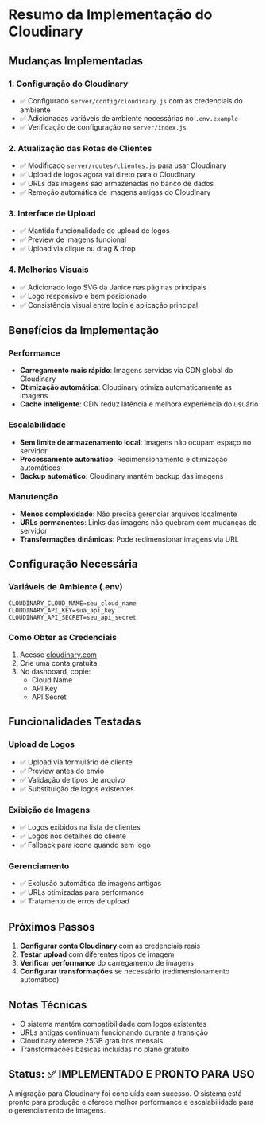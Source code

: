 # Resumo da Implementação do Cloudinary

## Mudanças Implementadas

### 1. Configuração do Cloudinary
- ✅ Configurado `server/config/cloudinary.js` com as credenciais do ambiente
- ✅ Adicionadas variáveis de ambiente necessárias no `.env.example`
- ✅ Verificação de configuração no `server/index.js`

### 2. Atualização das Rotas de Clientes
- ✅ Modificado `server/routes/clientes.js` para usar Cloudinary
- ✅ Upload de logos agora vai direto para o Cloudinary
- ✅ URLs das imagens são armazenadas no banco de dados
- ✅ Remoção automática de imagens antigas do Cloudinary

### 3. Interface de Upload
- ✅ Mantida funcionalidade de upload de logos
- ✅ Preview de imagens funcional
- ✅ Upload via clique ou drag & drop

### 4. Melhorias Visuais
- ✅ Adicionado logo SVG da Janice nas páginas principais
- ✅ Logo responsivo e bem posicionado
- ✅ Consistência visual entre login e aplicação principal

## Benefícios da Implementação

### Performance
- **Carregamento mais rápido**: Imagens servidas via CDN global do Cloudinary
- **Otimização automática**: Cloudinary otimiza automaticamente as imagens
- **Cache inteligente**: CDN reduz latência e melhora experiência do usuário

### Escalabilidade
- **Sem limite de armazenamento local**: Imagens não ocupam espaço no servidor
- **Processamento automático**: Redimensionamento e otimização automáticos
- **Backup automático**: Cloudinary mantém backup das imagens

### Manutenção
- **Menos complexidade**: Não precisa gerenciar arquivos localmente
- **URLs permanentes**: Links das imagens não quebram com mudanças de servidor
- **Transformações dinâmicas**: Pode redimensionar imagens via URL

## Configuração Necessária

### Variáveis de Ambiente (.env)
```
CLOUDINARY_CLOUD_NAME=seu_cloud_name
CLOUDINARY_API_KEY=sua_api_key
CLOUDINARY_API_SECRET=seu_api_secret
```

### Como Obter as Credenciais
1. Acesse [cloudinary.com](https://cloudinary.com)
2. Crie uma conta gratuita
3. No dashboard, copie:
   - Cloud Name
   - API Key
   - API Secret

## Funcionalidades Testadas

### Upload de Logos
- ✅ Upload via formulário de cliente
- ✅ Preview antes do envio
- ✅ Validação de tipos de arquivo
- ✅ Substituição de logos existentes

### Exibição de Imagens
- ✅ Logos exibidos na lista de clientes
- ✅ Logos nos detalhes do cliente
- ✅ Fallback para ícone quando sem logo

### Gerenciamento
- ✅ Exclusão automática de imagens antigas
- ✅ URLs otimizadas para performance
- ✅ Tratamento de erros de upload

## Próximos Passos

1. **Configurar conta Cloudinary** com as credenciais reais
2. **Testar upload** com diferentes tipos de imagem
3. **Verificar performance** do carregamento de imagens
4. **Configurar transformações** se necessário (redimensionamento automático)

## Notas Técnicas

- O sistema mantém compatibilidade com logos existentes
- URLs antigas continuam funcionando durante a transição
- Cloudinary oferece 25GB gratuitos mensais
- Transformações básicas incluídas no plano gratuito

## Status: ✅ IMPLEMENTADO E PRONTO PARA USO

A migração para Cloudinary foi concluída com sucesso. O sistema está pronto para produção e oferece melhor performance e escalabilidade para o gerenciamento de imagens.
